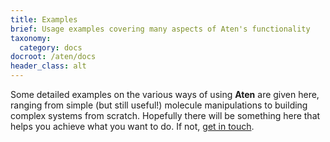 ```yaml
---
title: Examples
brief: Usage examples covering many aspects of Aten's functionality
taxonomy:
  category: docs
docroot: /aten/docs
header_class: alt
---
```


Some detailed examples on the various ways of using **Aten** are given here, ranging from simple (but still useful!) molecule manipulations to building complex systems from scratch. Hopefully there will be something here that helps you achieve what you want to do. If not, [get in touch](/contact).

